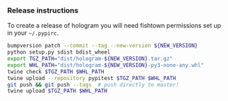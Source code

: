 ### Release instructions


To create a release of hologram you will need fishtown permissions set up in your `~/.pypirc`.

```bash
bumpversion patch --commit --tag --new-version ${NEW_VERSION}
python setup.py sdist bdist_wheel
export TGZ_PATH="dist/hologram-${NEW_VERSION}.tar.gz"
export WHL_PATH="dist/hologram-${NEW_VERSION}-py3-none-any.whl"
twine check $TGZ_PATH $WHL_PATH
twine upload --repository pypitest $TGZ_PATH $WHL_PATH
git push && git push --tags  # push directly to master!
twine upload $TGZ_PATH $WHL_PATH
```
